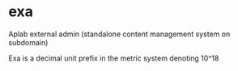 # exa
Aplab external admin (standalone content management system on subdomain)

Exa is a decimal unit prefix in the metric system denoting 10^18 
